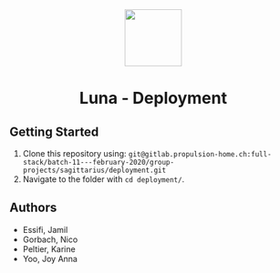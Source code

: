 <div align='center'>
<img height="100" src=".logo/logo.jpg" style="align:center">
<h1>Luna - Deployment</h1>
</div>

## Getting Started

1) Clone this repository using:
`git@gitlab.propulsion-home.ch:full-stack/batch-11---february-2020/group-projects/sagittarius/deployment.git` 
2) Navigate to the folder with `cd deployment/`.

## Authors

- Essifi, Jamil
- Gorbach, Nico
- Peltier, Karine
- Yoo, Joy Anna